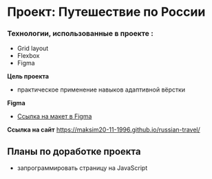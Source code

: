 # Проект: Путешествие по России

### Технологии, использованные в проекте :
* Grid layout
* Flexbox
* Figma

**Цель проекта**
 - практическое применение навыков адаптивной вёрстки


**Figma**

* [Ссылка на макет в Figma](https://www.figma.com/file/5S2WSbEFL6awjVWJ0NWL8Q/Sprint-3_-Russia-_-desktop-mobile?node-id=28503%3A0)

__Ссылка на сайт__
https://maksim20-11-1996.github.io/russian-travel/

## __Планы по доработке проекта__
- запрограммировать страницу на JavaScript
